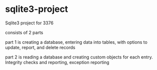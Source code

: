 # sqlite3-project
Sqlite3 project for 3376


consists of 2 parts

part 1 is creating a database, entering data into tables, with options to update, report, and delete records

part 2 is reading a database and creating custom objects for each entry. Integrity checks and reporting, exception reporting